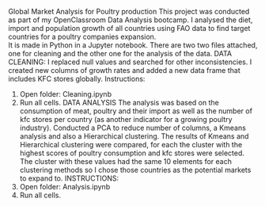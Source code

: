 Global Market Analysis for Poultry production 
This project was conducted as part of my OpenClassroom Data Analysis bootcamp. I analysed the diet, import and population growth of all countries using FAO data to find target countries for a poultry companies expansion.  
It is made in Python in a Jupyter notebook.
There are two two files attached, one for cleaning and the other one for the analysis of the data.
DATA CLEANING: I replaced null values and searched for other inconsistencies. I created new columns of growth rates and added a new data frame that includes KFC stores globally. 
Instructions:
1.	Open folder: Cleaning.ipynb
2.	Run all cells.
DATA ANALYSIS The analysis was based on the consumption of meat, poultry and their import as well as the number of kfc stores per country (as another indicator for a growing poultry industry). Conducted a PCA to reduce number of columns, a Kmeans analysis and also a Hierarchical clustering. The results of Kmeans and Hierarchical clustering were compared, for each the cluster with the highest scores of poultry consumption and kfc stores were selected. The cluster with these values had the same 10 elements for each clustering methods so I chose those countries as the potential markets to expand to. 
INSTRUCTIONS:
1.	Open folder: Analysis.ipynb
2.	Run all cells.



